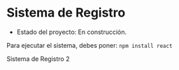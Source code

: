 <h1> Sistema de Registro</h1>

- Estado del proyecto: En construcción.

Para ejecutar el sistema, debes poner:
``` npm install react ```

Sistema de Registro 2
